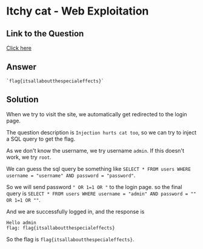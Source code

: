 # Itchy cat - Web Exploitation

## Link to the Question

[Click here](https://jhlm.herokuapp.com/)


## Answer

```
`flag{itsallaboutthespecialeffects}`
```

## Solution

When we try to visit the site, we automatically get redirected to the login page.

The question description is `Injection hurts cat too`, so we can try to inject a SQL query to get the flag.

As we don't know the username, we try username `admin`. If this doesn't work, we try `root`.

We can guess the sql query be something like `SELECT * FROM users WHERE username = "username" AND password = "password"`.

So we will send password `" OR 1=1 OR "` to the login page. so the final query is `SELECT * FROM users WHERE username = "admin" AND password = "" OR 1=1 OR ""`.

And we are successfully logged in, and the response is
```text
Hello admin
flag: flag{itsallaboutthespecialeffects}
```

So the flag is `flag{itsallaboutthespecialeffects}`.
